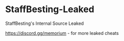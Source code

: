 # StaffBesting-Leaked
StaffBesting's Internal Source Leaked 



https://discord.gg/memorium - for more leaked cheats

